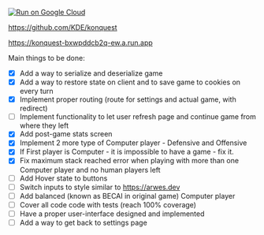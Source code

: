 [![Run on Google Cloud](https://storage.googleapis.com/cloudrun/button.svg)](https://console.cloud.google.com/cloudshell/editor?shellonly=true&cloudshell_image=gcr.io/cloudrun/button&cloudshell_git_repo=https://github.com/pomahtuk/konquest.git)

https://github.com/KDE/konquest

https://konquest-bxwpddcb2q-ew.a.run.app

Main things to be done:
- [x] Add a way to serialize and deserialize game
- [x] Add a way to restore state on client and to save game to cookies on every turn 
- [x] Implement proper routing (route for settings and actual game, with redirect)
- [ ] Implement functionality to let user refresh page and continue game from where they left
- [x] Add post-game stats screen
- [x] Implement 2 more type of Computer player - Defensive and Offensive
- [x] If First player is Computer - it is impossible to have a game - fix it.
- [x] Fix maximum stack reached error when playing with more than one Computer player and no human players left
- [ ] Add Hover state to buttons
- [ ] Switch inputs to style similar to https://arwes.dev
- [ ] Add balanced (known as BECAI in original game) Computer player
- [ ] Cover all code code with tests (reach 100% coverage)
- [ ] Have a proper user-interface designed and implemented
- [ ] Add a way to get back to settings page